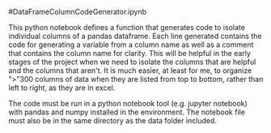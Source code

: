 #DataFrameColumnCodeGenerator.ipynb

This python notebook defines a function that generates code to isolate individual columns of a pandas dataframe.
Each line generated contains the code for generating a variable from a column name as well as a comment that 
contains the column name for clarity. This will be helpful in the early stages of the project when we need to
isolate the columns that are helpful and the columns that aren't. It is much easier, at least for me, to organize 
">"300 columns of data when they are listed from top to bottom, rather than left to right, as they are in excel.

The code must be run in a python notebook tool (e.g. jupyter notebook) with pandas and numpy installed in the 
environment. The notebook file must also be in the same directory as the data folder included.
